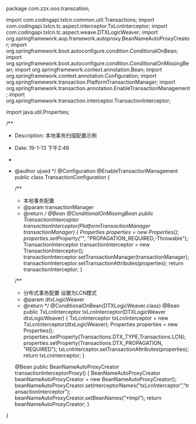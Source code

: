 package com.zzx.ooo.transcation;

import com.codingapi.txlcn.common.util.Transactions;
import com.codingapi.txlcn.tc.aspect.interceptor.TxLcnInterceptor;
import com.codingapi.txlcn.tc.aspect.weave.DTXLogicWeaver;
import org.springframework.aop.framework.autoproxy.BeanNameAutoProxyCreator;
import org.springframework.boot.autoconfigure.condition.ConditionalOnBean;
import org.springframework.boot.autoconfigure.condition.ConditionalOnMissingBean;
import org.springframework.context.annotation.Bean;
import org.springframework.context.annotation.Configuration;
import org.springframework.transaction.PlatformTransactionManager;
import org.springframework.transaction.annotation.EnableTransactionManagement;
import org.springframework.transaction.interceptor.TransactionInterceptor;

import java.util.Properties;

/**
 * Description: 本地事务扫描配置示例
 * Date: 19-1-13 下午2:46
 *
 * @author ujued
 */
@Configuration
@EnableTransactionManagement
public class TransactionConfiguration {

    /**
     * 本地事务配置
     * @param transactionManager
     * @return
     */
    @Bean
    @ConditionalOnMissingBean
    public TransactionInterceptor transactionInterceptor(PlatformTransactionManager transactionManager) {
        Properties properties = new Properties();
        properties.setProperty("*", "PROPAGATION_REQUIRED,-Throwable");
        TransactionInterceptor transactionInterceptor = new TransactionInterceptor();
        transactionInterceptor.setTransactionManager(transactionManager);
        transactionInterceptor.setTransactionAttributes(properties);
        return transactionInterceptor;
    }

    /**
     * 分布式事务配置 设置为LCN模式
     * @param dtxLogicWeaver
     * @return
     */
    @ConditionalOnBean(DTXLogicWeaver.class)
    @Bean
    public TxLcnInterceptor txLcnInterceptor(DTXLogicWeaver dtxLogicWeaver) {
        TxLcnInterceptor txLcnInterceptor = new TxLcnInterceptor(dtxLogicWeaver);
        Properties properties = new Properties();
        properties.setProperty(Transactions.DTX_TYPE,Transactions.LCN);
        properties.setProperty(Transactions.DTX_PROPAGATION, "REQUIRED");
        txLcnInterceptor.setTransactionAttributes(properties);
        return txLcnInterceptor;
    }

    @Bean
    public BeanNameAutoProxyCreator transactionInterceptorProxy() {
        BeanNameAutoProxyCreator beanNameAutoProxyCreator = new BeanNameAutoProxyCreator();
        beanNameAutoProxyCreator.setInterceptorNames("txLcnInterceptor","transactionInterceptor");
        beanNameAutoProxyCreator.setBeanNames("*Impl");
        return beanNameAutoProxyCreator;
    }

}
